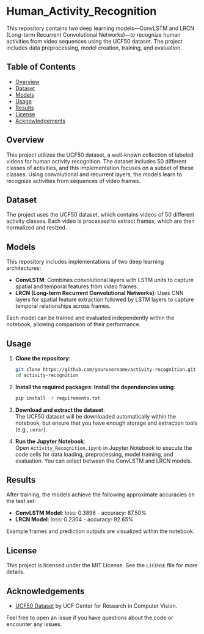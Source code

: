 # Human_Activity_Recognition

This repository contains two deep learning models—ConvLSTM and LRCN (Long-term Recurrent Convolutional Networks)—to recognize human activities from video sequences using the UCF50 dataset. The project includes data preprocessing, model creation, training, and evaluation.

## Table of Contents
- [Overview](#overview)
- [Dataset](#dataset)
- [Models](#models)
- [Usage](#usage)
- [Results](#results)
- [License](#license)
- [Acknowledgements](#acknowledgements)

## Overview
This project utilizes the UCF50 dataset, a well-known collection of labeled videos for human activity recognition. The dataset includes 50 different classes of activities, and this implementation focuses on a subset of these classes. Using convolutional and recurrent layers, the models learn to recognize activities from sequences of video frames.

## Dataset
The project uses the UCF50 dataset, which contains videos of 50 different activity classes. Each video is processed to extract frames, which are then normalized and resized.

## Models
This repository includes implementations of two deep learning architectures:

- **ConvLSTM**: Combines convolutional layers with LSTM units to capture spatial and temporal features from video frames.
- **LRCN (Long-term Recurrent Convolutional Networks)**: Uses CNN layers for spatial feature extraction followed by LSTM layers to capture temporal relationships across frames.

Each model can be trained and evaluated independently within the notebook, allowing comparison of their performance.


## Usage
1. **Clone the repository**:
   ```bash
   git clone https://github.com/yourusername/activity-recognition.git
   cd activity-recognition

2. **Install the required packages: Install the dependencies using**:
   ```bash
   pip install -r requirements.txt

3. **Download and extract the dataset**:  
   The UCF50 dataset will be downloaded automatically within the notebook, but ensure that you have enough storage and extraction tools (e.g., `unrar`).

4. **Run the Jupyter Notebook**:  
   Open `Activity_Recognition.ipynb` in Jupyter Notebook to execute the code cells for data loading, preprocessing, model training, and evaluation. You can select between the ConvLSTM and LRCN models.


## Results
After training, the models achieve the following approximate accuracies on the test set:

- **ConvLSTM Model**: loss: 0.3896 - accuracy: 87.50%
- **LRCN Model**: loss: 0.2304 - accuracy: 92.65%

Example frames and prediction outputs are visualized within the notebook.

## License
This project is licensed under the MIT License. See the `LICENSE` file for more details.

## Acknowledgements
- [UCF50 Dataset](https://www.crcv.ucf.edu/data/UCF50/) by UCF Center for Research in Computer Vision.

Feel free to open an issue if you have questions about the code or encounter any issues.







